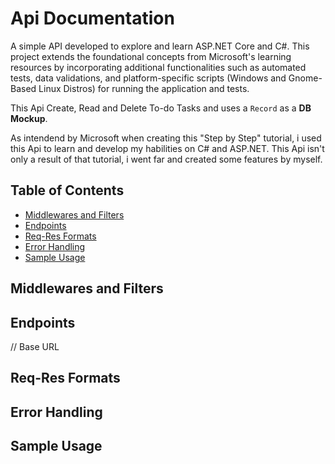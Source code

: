 # Api Documentation 

A simple API developed to explore and learn ASP.NET Core and C#. This project extends the foundational concepts from Microsoft's learning resources by incorporating additional functionalities such as automated tests, data validations, and platform-specific scripts (Windows and Gnome-Based Linux Distros) for running the application and tests.

This Api Create, Read and Delete To-do Tasks and uses a `Record` as a **DB Mockup**. 

As intendend by Microsoft when creating this "Step by Step" tutorial, i used this Api to learn and develop my habilities on C# and ASP.NET. This Api isn't only a result of that tutorial, i went far and created some features by myself.

## Table of Contents

- [Middlewares and Filters](#Middlewares-and-Filters)
- [Endpoints](#Endpoints)
- [Req-Res Formats](#Req-Res-Formats)
- [Error Handling](#Error-Handling)
- [Sample Usage](#Sample-Usage)

## Middlewares and Filters

## Endpoints
// Base URL

## Req-Res Formats

## Error Handling

## Sample Usage